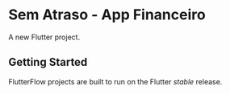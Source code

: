 # Sem Atraso - App Financeiro

A new Flutter project.

## Getting Started

FlutterFlow projects are built to run on the Flutter _stable_ release.
